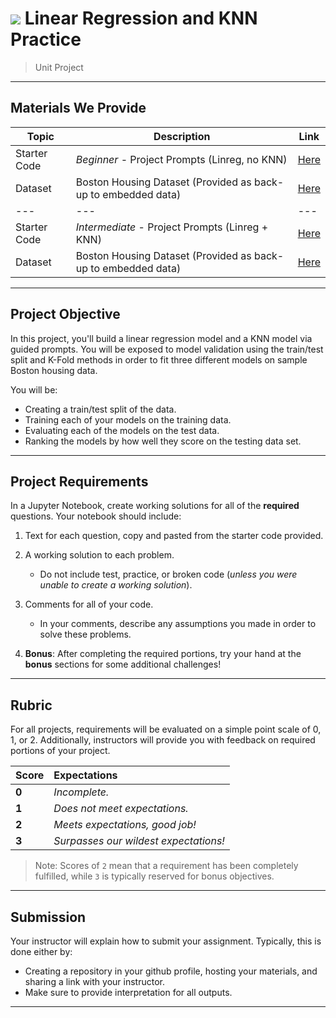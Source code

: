 # ![](https://ga-dash.s3.amazonaws.com/production/assets/logo-9f88ae6c9c3871690e33280fcf557f33.png) Linear Regression and KNN Practice

> Unit Project

---

## Materials We Provide

| Topic | Description | Link |
| --- | --- | --- |
| Starter Code | *Beginner* - Project Prompts (Linreg, no KNN) | [Here](./linreg-no-knn/project-linreg-no-knn.ipynb) |
| Dataset | Boston Housing Dataset (Provided as back-up to embedded data)| [Here](./data/boston_data.csv) |
| --- | --- | --- |
| Starter Code | *Intermediate* - Project Prompts (Linreg + KNN) | [Here](./linreg-and-knn/project-linreg-and-knn.ipynb) |
| Dataset | Boston Housing Dataset (Provided as back-up to embedded data)| [Here](./data/boston_data.csv) |

---

## Project Objective

In this project, you'll build a linear regression model and a KNN model via guided prompts. You will be exposed to model validation using the train/test split and K-Fold methods in order to fit three different models on sample Boston housing data.

You will be:
  - Creating a train/test split of the data.
  - Training each of your models on the training data.
  - Evaluating each of the models on the test data.
  - Ranking the models by how well they score on the testing data set.

---

## Project Requirements

In a Jupyter Notebook, create working solutions for all of the **required** questions. Your notebook should include:

1. Text for each question, copy and pasted from the starter code provided.
2. A working solution to each problem.
   - Do not include test, practice, or broken code (*unless you were unable to create a working solution*).
3. Comments for all of your code.
   - In your comments, describe any assumptions you made in order to solve these problems.

4. **Bonus**: After completing the required portions, try your hand at the **bonus** sections for some additional challenges!


---

## Rubric

For all projects, requirements will be evaluated on a simple point scale of 0, 1, or 2. Additionally, instructors will provide you with feedback on required portions of your project.

Score | Expectations
:--- | :---
**0** | _Incomplete._
**1** | _Does not meet expectations._
**2** | _Meets expectations, good job!_
**3** | _Surpasses our wildest expectations!_

> Note: Scores of `2` mean that a requirement has been completely fulfilled, while `3` is typically reserved for bonus objectives.


---


## Submission

Your instructor will explain how to submit your assignment. Typically, this is done either by:

- Creating a repository in your github profile, hosting your materials, and sharing a link with your instructor.
- Make sure to provide interpretation for all outputs.

---
